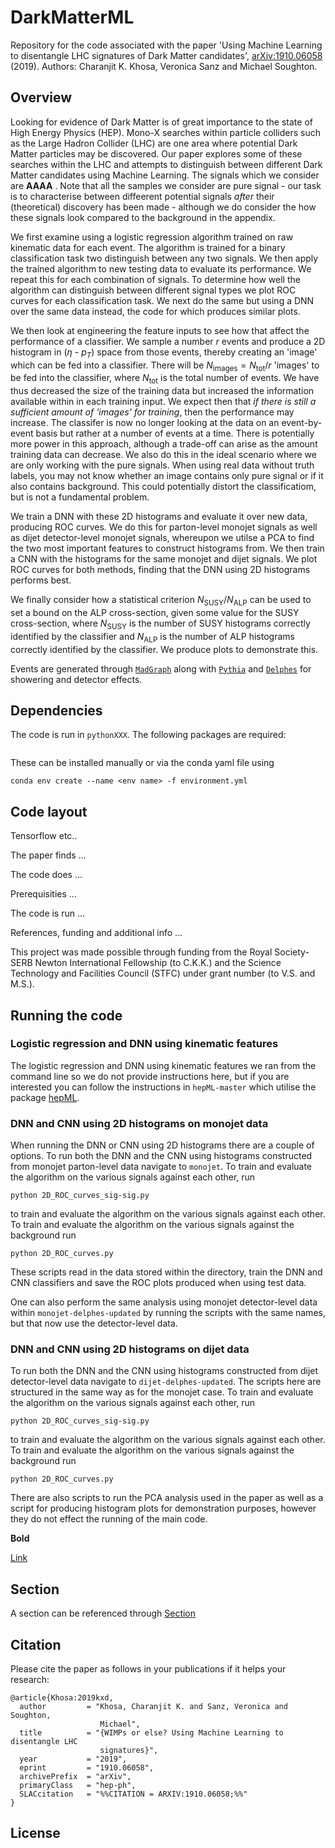 # DarkMatterML
Repository for the code associated with the paper 'Using Machine Learning to disentangle LHC signatures of Dark Matter candidates', [arXiv:1910.06058](https://arxiv.org/abs/1910.06058) (2019). Authors: Charanjit K. Khosa, Veronica Sanz and Michael Soughton.

## Overview
Looking for evidence of Dark Matter is of great importance to the state of High Energy Physics (HEP). Mono-X searches within particle colliders such as the Large Hadron Collider (LHC) are one area where potential Dark Matter particles may be discovered. Our paper explores some of these searches within the LHC and attempts to distinguish between different Dark Matter candidates using Machine Learning. The signals which we consider are **AAAA** . Note that all the samples we consider are pure signal - our task is to characterise between diffeerent potential signals *after* their (theoretical) discovery has been made - although we do consider the how these signals look compared to the background in the appendix.

We first examine using a logistic regression algorithm trained on raw kinematic data for each event. The algorithm is trained for a binary classification task two distinguish between any two signals. We then apply the trained algorithm to new testing data to evaluate its performance. We repeat this for each combination of signals. To determine how well the algorithm can distinguish between different signal types we plot ROC curves for each classification task. We next do the same but using a DNN over the same data instead, the code for which produces similar plots.

We then look at engineering the feature inputs to see how that affect the performance of a classifier. We sample a number $r$ events and produce a 2D histogram in ($\eta$ - $p_T$) space from those events, thereby creating an 'image' which can be fed into a classifier. There will be $N_\text{images} = N_\text{tot}/r$ 'images' to be fed into the classifier, where $N_\text{tot}$ is the total number of events. We have thus decreased the size of the training data but increased the information available within in each training input. We expect then that *if there is still a sufficient amount of 'images' for training*, then the performance may increase. The classifer is now no longer looking at the data on an event-by-event basis but rather at a number of events at a time. There is potentially more power in this approach, although a trade-off can arise as the amount training data can decrease. We also do this in the ideal scenario where we are only working with the pure signals. When using real data without truth labels, you may not know whether an image contains only pure signal or if it also contains background. This could potentially distort the classificatiom, but is not a fundamental problem.

We train a DNN with these 2D histograms and evaluate it over new data, producing ROC curves. We do this for parton-level monojet signals as well as dijet detector-level monojet signals, whereupon we utilse a PCA to find the two most important features to construct histograms from. We then train a CNN with the histograms for the same monojet and dijet signals. We plot ROC curves for both methods, finding that the DNN using 2D histograms performs best.

We finally consider how a statistical criterion $N_\text{SUSY}/N_\text{ALP}$ can be used to set a bound on the ALP cross-section, given some value for the SUSY cross-section, where $N_\text{SUSY}$ is the number of SUSY histograms correctly identified by the classifier and $N_\text{ALP}$ is the number of ALP histograms correctly identified by the classifier. We produce plots to demonstrate this.

Events are generated through [`MadGraph`](https://arxiv.org/abs/1106.0522) along with [`Pythia`](https://arxiv.org/abs/0710.3820) and [`Delphes`](https://arxiv.org/abs/1307.6346) for showering and detector effects. 

## Dependencies

The code is run in `pythonXXX`. The following packages are required:

```

```

These can be installed manually or via the conda yaml file using

```
conda env create --name <env name> -f environment.yml
```

## Code layout

Tensorflow etc..

The paper finds ...

The code does ...

Prerequisities ...

The code is run ...

References, funding and additional info ...

This project was made possible through funding from the Royal Society-SERB Newton International Fellowship (to C.K.K.) and the Science Technology and Facilities Council (STFC) under grant number (to V.S. and M.S.).

## Running the code

### Logistic regression and DNN using kinematic features
The logistic regression and DNN using kinematic features we ran from the command line so we do not provide instructions here, but if you are interested you can follow the instructions in `hepML-master` which utilise the package [hepML](https://github.com/aelwood/hepML).

### DNN and CNN using 2D histograms on monojet data
When running the DNN or CNN using 2D histograms there are a couple of options. To run both the DNN and the CNN using histograms constructed from monojet parton-level data navigate to `monojet`. To train and evaluate the algorithm on the various signals against each other, run
```
python 2D_ROC_curves_sig-sig.py
```
to train and evaluate the algorithm on the various signals against each other. To train and evaluate the algorithm on the various signals against the background run 
```
python 2D_ROC_curves.py
```
These scripts read in the data stored within the directory, train the DNN and CNN classifiers and save the ROC plots produced when using test data.

One can also perform the same analysis using monojet detector-level data within `monojet-delphes-updated` by running the scripts with the same names, but that now use the detector-level data.

### DNN and CNN using 2D histograms on dijet data
To run both the DNN and the CNN using histograms constructed from dijet detector-level data navigate to `dijet-delphes-updated`. The scripts here are structured in the same way as for the monojet case. To train and evaluate the algorithm on the various signals against each other, run
```
python 2D_ROC_curves_sig-sig.py
```
to train and evaluate the algorithm on the various signals against each other. To train and evaluate the algorithm on the various signals against the background run 
```
python 2D_ROC_curves.py
```

There are also scripts to run the PCA analysis used in the paper as well as a script for producing histogram plots for demonstration purposes, however they do not effect the running of the main code.

**Bold**

[Link](https://www.wikipedia.org)

## Section

A section can be referenced through [Section](#section)






## Citation
Please cite the paper as follows in your publications if it helps your research:

    @article{Khosa:2019kxd,
      author         = "Khosa, Charanjit K. and Sanz, Veronica and Soughton,
                        Michael",
      title          = "{WIMPs or else? Using Machine Learning to disentangle LHC
                        signatures}",
      year           = "2019",
      eprint         = "1910.06058",
      archivePrefix  = "arXiv",
      primaryClass   = "hep-ph",
      SLACcitation   = "%%CITATION = ARXIV:1910.06058;%%"
    }

## License
